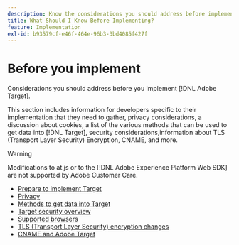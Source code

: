 ```yaml
---
description: Know the considerations you should address before implementing [!DNL Adobe Target].
title: What Should I Know Before Implementing?
feature: Implementation
exl-id: b93579cf-e46f-464e-96b3-3bd4085f427f
---
```

# Before you implement

Considerations you should address before you implement [!DNL Adobe Target].

This section includes information for developers specific to their implementation that they need to gather, privacy considerations, a discussion about cookies, a list of the various methods that can be used to get data into [!DNL Target], security considerations,information about TLS (Transport Layer Security) Encryption, CNAME, and more. 

>[!WARNING]
>
>Modifications to at.js or to the [!DNL Adobe Experience Platform Web SDK] are not supported by Adobe Customer Care.

- [Prepare to implement Target](prepare-to-implement-target.md)
- [Privacy](privacy/privacy.md)
- [Methods to get data into Target](methods-to-get-data-into-target/methods-to-get-data-into-target.md)
- [Target security overview](target-security-overview.md)
- [Supported browsers](supported-browsers.md)
- [TLS (Transport Layer Security) encryption changes](tls-transport-layer-security-encryption.md)
- [CNAME and Adobe Target](implement-cname-support-in-target.md)

